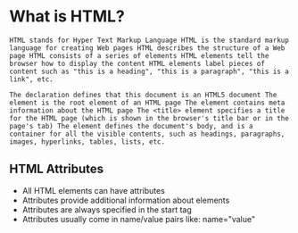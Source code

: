 
# What is HTML?
```
HTML stands for Hyper Text Markup Language HTML is the standard markup language for creating Web pages HTML describes the structure of a Web page HTML consists of a series of elements HTML elements tell the browser how to display the content HTML elements label pieces of content such as "this is a heading", "this is a paragraph", "this is a link", etc.

The declaration defines that this document is an HTML5 document The element is the root element of an HTML page The element contains meta information about the HTML page The <title> element specifies a title for the HTML page (which is shown in the browser's title bar or in the page's tab) The element defines the document's body, and is a container for all the visible contents, such as headings, paragraphs, images, hyperlinks, tables, lists, etc. 
```

## HTML Attributes
* All HTML elements can have attributes
* Attributes provide additional information about elements
* Attributes are always specified in the start tag
* Attributes usually come in name/value pairs like: name="value"
 
